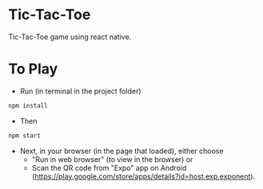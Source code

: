 # Tic-Tac-Toe
Tic-Tac-Toe game using react native.

# To Play
- Run (in terminal in the project folder)
```bash
npm install
```
- Then
```bash
npm start
```

- Next, in your browser (in the page that loaded), either choose 
  - "Run in web browser" (to view in the browser) or
  - Scan the QR code from "Expo" app on Android (https://play.google.com/store/apps/details?id=host.exp.exponent).
